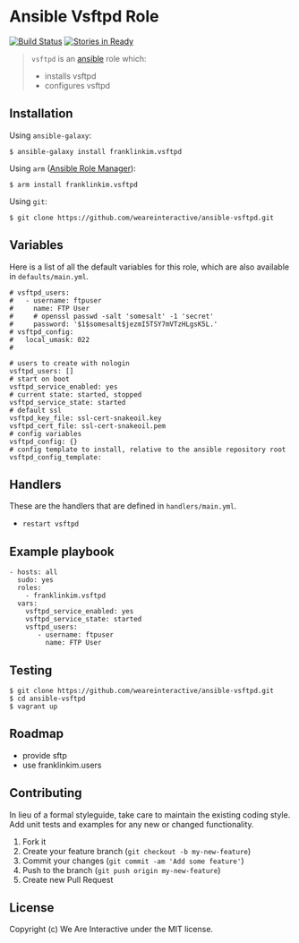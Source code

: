 # Ansible Vsftpd Role

[![Build Status](https://travis-ci.org/weareinteractive/ansible-vsftpd.png?branch=master)](https://travis-ci.org/weareinteractive/ansible-vsftpd)
[![Stories in Ready](https://badge.waffle.io/weareinteractive/ansible-vsftpd.svg?label=ready&title=Ready)](http://waffle.io/weareinteractive/ansible-vsftpd)

> `vsftpd` is an [ansible](http://www.ansible.com) role which: 
> 
> * installs vsftpd
> * configures vsftpd


## Installation

Using `ansible-galaxy`:

```
$ ansible-galaxy install franklinkim.vsftpd
```

Using `arm` ([Ansible Role Manager](https://github.com/mirskytech/ansible-role-manager/)):

```
$ arm install franklinkim.vsftpd
```

Using `git`:

```
$ git clone https://github.com/weareinteractive/ansible-vsftpd.git
```

## Variables

Here is a list of all the default variables for this role, which are also available in `defaults/main.yml`.

```
# vsftpd_users:
#   - username: ftpuser
#     name: FTP User
#     # openssl passwd -salt 'somesalt' -1 'secret'
#     password: '$1$somesalt$jezmI5TSY7mVTzHLgsK5L.'
# vsftpd_config:
#   local_umask: 022
#

# users to create with nologin
vsftpd_users: []
# start on boot
vsftpd_service_enabled: yes
# current state: started, stopped
vsftpd_service_state: started
# default ssl
vsftpd_key_file: ssl-cert-snakeoil.key
vsftpd_cert_file: ssl-cert-snakeoil.pem
# config variables
vsftpd_config: {}
# config template to install, relative to the ansible repository root
vsftpd_config_template:
```

## Handlers

These are the handlers that are defined in `handlers/main.yml`.

* `restart vsftpd` 

## Example playbook

```
- hosts: all
  sudo: yes
  roles:
    - franklinkim.vsftpd
  vars:
    vsftpd_service_enabled: yes
    vsftpd_service_state: started
    vsftpd_users:
       - username: ftpuser
         name: FTP User
```

## Testing

```
$ git clone https://github.com/weareinteractive/ansible-vsftpd.git
$ cd ansible-vsftpd
$ vagrant up
```

## Roadmap

* provide sftp
* use franklinkim.users

## Contributing
In lieu of a formal styleguide, take care to maintain the existing coding style. Add unit tests and examples for any new or changed functionality.

1. Fork it
2. Create your feature branch (`git checkout -b my-new-feature`)
3. Commit your changes (`git commit -am 'Add some feature'`)
4. Push to the branch (`git push origin my-new-feature`)
5. Create new Pull Request

## License
Copyright (c) We Are Interactive under the MIT license.
